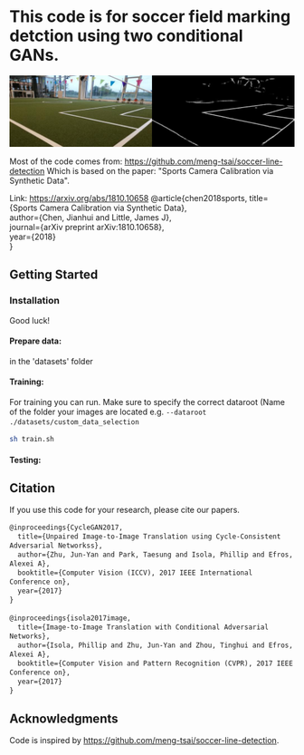 # This code is for soccer field marking detction using two conditional GANs.

<img src="results/custom_data_selection/0001.jpg" width="900"/>

Most of the code comes from: https://github.com/meng-tsai/soccer-line-detection
Which is based on the paper: "Sports Camera Calibration via Synthetic Data".

Link: https://arxiv.org/abs/1810.10658
@article{chen2018sports, 
  title={Sports Camera Calibration via Synthetic Data},   
  author={Chen, Jianhui and Little, James J},   
  journal={arXiv preprint arXiv:1810.10658},   
  year={2018}   
}

## Getting Started
### Installation
Good luck!

#### Prepare data:
in the 'datasets' folder

#### Training:
For training you can run. Make sure to specify the correct dataroot (Name of the folder your images are located e.g. `--dataroot ./datasets/custom_data_selection`
```bash
sh train.sh
```

#### Testing:



## Citation
If you use this code for your research, please cite our papers.
```
@inproceedings{CycleGAN2017,
  title={Unpaired Image-to-Image Translation using Cycle-Consistent Adversarial Networkss},
  author={Zhu, Jun-Yan and Park, Taesung and Isola, Phillip and Efros, Alexei A},
  booktitle={Computer Vision (ICCV), 2017 IEEE International Conference on},
  year={2017}
}

@inproceedings{isola2017image,
  title={Image-to-Image Translation with Conditional Adversarial Networks},
  author={Isola, Phillip and Zhu, Jun-Yan and Zhou, Tinghui and Efros, Alexei A},
  booktitle={Computer Vision and Pattern Recognition (CVPR), 2017 IEEE Conference on},
  year={2017}
}

```

## Acknowledgments
Code is inspired by https://github.com/meng-tsai/soccer-line-detection.
